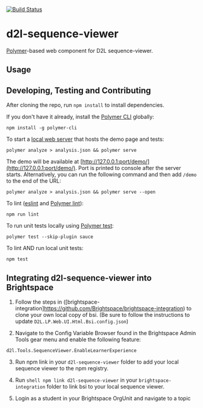 [![Build Status](https://travis-ci.com/Brightspace/d2l-sequence-viewer.svg?token=s5DqGXfBESukCURszFfU&branch=master)](https://travis-ci.com/Brightspace/d2l-sequence-viewer)

# d2l-sequence-viewer

[Polymer](https://www.polymer-project.org)-based web component for D2L sequence-viewer.

## Usage

## Developing, Testing and Contributing

After cloning the repo, run `npm install` to install dependencies.

If you don't have it already, install the [Polymer CLI](https://www.polymer-project.org/2.0/docs/tools/polymer-cli) globally:

```shell
npm install -g polymer-cli
```

To start a [local web server](https://www.polymer-project.org/2.0/docs/tools/polymer-cli-commands#serve) that hosts the demo page and tests:

```shell
polymer analyze > analysis.json && polymer serve
```

The demo will be available at [http://127.0.0.1:port/demo/](http://127.0.0.1:port/demo/). Port is printed to console after the server starts. Alternatively, you can run the following command and then add `/demo` to the end of the URL:

```shell
polymer analyze > analysis.json && polymer serve --open
```


To lint ([eslint](http://eslint.org/) and [Polymer lint](https://www.polymer-project.org/2.0/docs/tools/polymer-cli-commands#lint)):

```shell
npm run lint
```

To run unit tests locally using [Polymer test](https://www.polymer-project.org/2.0/docs/tools/polymer-cli-commands#tests):

```shell
polymer test --skip-plugin sauce
```

To lint AND run local unit tests:

```shell
npm test
```

## Integrating d2l-sequence-viewer into Brightspace

1.  Follow the steps in ([brightspace-integration]https://github.com/Brightspace/brightspace-integration) to clone your own local copy of bsi. (Be sure to follow the instructions to update `D2L.LP.Web.UI.Html.Bsi.config.json`)

2.  Navigate to the Config Variable Browser found in the Brightspace Admin Tools gear menu and enable the following feature:
```
d2l.Tools.SequenceViewer.EnableLearnerExperience
```

3.  Run npm link in your `d2l-sequence-viewer` folder to add your local sequence viewer to the npm registry.

4.  Run ```shell npm link d2l-sequence-viewer``` in your `brightspace-integration` folder to link bsi to your local sequence viewer.

5.  Login as a student in your Brightspace OrgUnit and navigate to a topic
